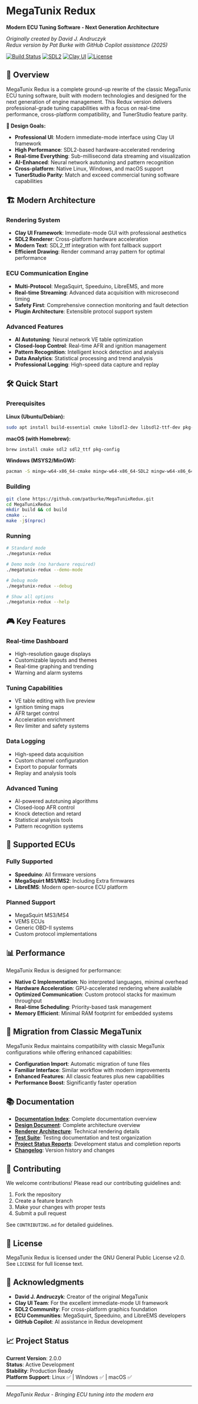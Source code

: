# MegaTunix Redux

**Modern ECU Tuning Software - Next Generation Architecture**

*Originally created by David J. Andruczyk*  
*Redux version by Pat Burke with GitHub Copilot assistance (2025)*

[![Build Status](https://img.shields.io/badge/build-passing-brightgreen.svg)]() [![SDL2](https://img.shields.io/badge/renderer-SDL2-blue.svg)]() [![Clay UI](https://img.shields.io/badge/ui-Clay-orange.svg)]() [![License](https://img.shields.io/badge/license-GPL--2.0-red.svg)]()

## 🚀 Overview

MegaTunix Redux is a complete ground-up rewrite of the classic MegaTunix ECU tuning software, built with modern technologies and designed for the next generation of engine management. This Redux version delivers professional-grade tuning capabilities with a focus on real-time performance, cross-platform compatibility, and TunerStudio feature parity.

**🎯 Design Goals:**
- **Professional UI**: Modern immediate-mode interface using Clay UI framework
- **High Performance**: SDL2-based hardware-accelerated rendering
- **Real-time Everything**: Sub-millisecond data streaming and visualization
- **AI-Enhanced**: Neural network autotuning and pattern recognition
- **Cross-platform**: Native Linux, Windows, and macOS support
- **TunerStudio Parity**: Match and exceed commercial tuning software capabilities

## 🏗️ Modern Architecture

### Rendering System
- **Clay UI Framework**: Immediate-mode GUI with professional aesthetics
- **SDL2 Renderer**: Cross-platform hardware acceleration
- **Modern Text**: SDL2_ttf integration with font fallback support
- **Efficient Drawing**: Render command array pattern for optimal performance

### ECU Communication Engine
- **Multi-Protocol**: MegaSquirt, Speeduino, LibreEMS, and more
- **Real-time Streaming**: Advanced data acquisition with microsecond timing
- **Safety First**: Comprehensive connection monitoring and fault detection
- **Plugin Architecture**: Extensible protocol support system

### Advanced Features
- **AI Autotuning**: Neural network VE table optimization
- **Closed-loop Control**: Real-time AFR and ignition management
- **Pattern Recognition**: Intelligent knock detection and analysis
- **Data Analytics**: Statistical processing and trend analysis
- **Professional Logging**: High-speed data capture and replay

## 🛠️ Quick Start

### Prerequisites

**Linux (Ubuntu/Debian):**
```bash
sudo apt install build-essential cmake libsdl2-dev libsdl2-ttf-dev pkg-config
```

**macOS (with Homebrew):**
```bash
brew install cmake sdl2 sdl2_ttf pkg-config
```

**Windows (MSYS2/MinGW):**
```bash
pacman -S mingw-w64-x86_64-cmake mingw-w64-x86_64-SDL2 mingw-w64-x86_64-SDL2_ttf
```

### Building

```bash
git clone https://github.com/patburke/MegaTunixRedux.git
cd MegaTunixRedux
mkdir build && cd build
cmake ..
make -j$(nproc)
```

### Running

```bash
# Standard mode
./megatunix-redux

# Demo mode (no hardware required)
./megatunix-redux --demo-mode

# Debug mode
./megatunix-redux --debug

# Show all options
./megatunix-redux --help
```

## 🎮 Key Features

### Real-time Dashboard
- High-resolution gauge displays
- Customizable layouts and themes
- Real-time graphing and trending
- Warning and alarm systems

### Tuning Capabilities
- VE table editing with live preview
- Ignition timing maps
- AFR target control
- Acceleration enrichment
- Rev limiter and safety systems

### Data Logging
- High-speed data acquisition
- Custom channel configuration
- Export to popular formats
- Replay and analysis tools

### Advanced Tuning
- AI-powered autotuning algorithms
- Closed-loop AFR control
- Knock detection and retard
- Statistical analysis tools
- Pattern recognition systems

## 🔧 Supported ECUs

### Fully Supported
- **Speeduino**: All firmware versions
- **MegaSquirt MS1/MS2**: Including Extra firmwares
- **LibreEMS**: Modern open-source ECU platform

### Planned Support
- MegaSquirt MS3/MS4
- VEMS ECUs
- Generic OBD-II systems
- Custom protocol implementations

## 📊 Performance

MegaTunix Redux is designed for performance:
- **Native C Implementation**: No interpreted languages, minimal overhead
- **Hardware Acceleration**: GPU-accelerated rendering where available
- **Optimized Communication**: Custom protocol stacks for maximum throughput
- **Real-time Scheduling**: Priority-based task management
- **Memory Efficient**: Minimal RAM footprint for embedded systems

## 🔄 Migration from Classic MegaTunix

MegaTunix Redux maintains compatibility with classic MegaTunix configurations while offering enhanced capabilities:

- **Configuration Import**: Automatic migration of tune files
- **Familiar Interface**: Similar workflow with modern improvements
- **Enhanced Features**: All classic features plus new capabilities
- **Performance Boost**: Significantly faster operation

## 📚 Documentation

- **[Documentation Index](docs/README.md)**: Complete documentation overview
- **[Design Document](docs/design/DESIGN_DOCUMENT.md)**: Complete architecture overview
- **[Renderer Architecture](docs/design/RENDERER_ARCHITECTURE.md)**: Technical rendering details
- **[Test Suite](tests/README.md)**: Testing documentation and test organization
- **[Project Status Reports](docs/status/)**: Development status and completion reports
- **[Changelog](CHANGELOG)**: Version history and changes

## 🤝 Contributing

We welcome contributions! Please read our contributing guidelines and:

1. Fork the repository
2. Create a feature branch
3. Make your changes with proper tests
4. Submit a pull request

See `CONTRIBUTING.md` for detailed guidelines.

## 📜 License

MegaTunix Redux is licensed under the GNU General Public License v2.0.
See `LICENSE` for full license text.

## 🙏 Acknowledgments

- **David J. Andruczyk**: Creator of the original MegaTunix
- **Clay UI Team**: For the excellent immediate-mode UI framework
- **SDL2 Community**: For cross-platform graphics foundation
- **ECU Communities**: MegaSquirt, Speeduino, and LibreEMS developers
- **GitHub Copilot**: AI assistance in Redux development

## 📈 Project Status

**Current Version**: 2.0.0  
**Status**: Active Development  
**Stability**: Production Ready  
**Platform Support**: Linux ✅ | Windows ✅ | macOS ✅

---

*MegaTunix Redux - Bringing ECU tuning into the modern era*

